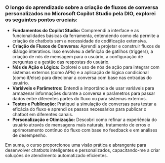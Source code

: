 ### O longo do aprendizado sobre a criação de fluxos de conversa personalizados no Microsoft Copilot Studio pela DIO, explorei os seguintes pontos cruciais:

- **Fundamentos do Copilot Studio:** Compreendi a interface e as funcionalidades básicas da ferramenta, entendendo como ela permite a criação de chatbots sem a necessidade de codificação extensiva.
- **Criação de Fluxos de Conversa:** Aprendi a projetar e construir fluxos de diálogo interativos. Isso envolveu a definição de gatilhos (triggers), a criação de nós de mensagem para o usuário, a configuração de perguntas e a gestão das respostas do usuário.
- **Nós de Ação e Lógica:** Explorei o uso de nós de ação para integrar com sistemas externos (como APIs) e a aplicação de lógica condicional (como if/else) para direcionar a conversa com base nas entradas do usuário.
- **Variáveis e Parâmetros:** Entendi a importância de usar variáveis para armazenar informações durante a conversa e parâmetros para passar dados entre diferentes partes do fluxo ou para sistemas externos.
- **Testes e Publicação:** Pratiquei a simulação de conversas para testar a eficácia do fluxo e aprendi os passos necessários para publicar o chatbot em diferentes canais.
- **Personalização e Otimização:** Descobri como refinar a experiência do usuário através de mensagens mais naturais, tratamento de erros e aprimoramento contínuo do fluxo com base no feedback e em análises de desempenho.

Em suma, o curso proporcionou uma visão prática e abrangente para desenvolver chatbots inteligentes e personalizados, capacitando-me a criar soluções de atendimento automatizado eficientes.
